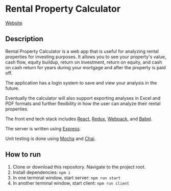 # Rental Property Calculator

[Website](https://secure-plateau-58035.herokuapp.com/)

## Description

Rental Property Calculator is a web app that is useful for analyzing rental properties for investing purposes. It allows you to see your property's value, cash flow, equity buildup, return on investment, return on equity, and cash on cash return for years during your mortgage and after the property is paid off.

The application has a login system to save and view your analysis in the future.

Eventually the calculator will also support exporting analyses in Excel and PDF formats and further flexibility in how the user can analyze their rental properties.

The front end tech stack includes [React](https://github.com/facebook/react), [Redux](https://github.com/reduxjs/redux), [Webpack](https://github.com/webpack/webpack), and [Babel](https://github.com/babel/babel).

The server is written using [Express](https://github.com/expressjs/express).

Unit testing is done using [Mocha](https://github.com/mochajs/mocha) and [Chai](https://github.com/chaijs/chai).

## How to run

1. Clone or download this repository.  Navigate to the project root.
2. Install dependencies: `npm i`
3. In one terminal window, start server: `npm run start`
4. In another terminal window, start client: `npm run client`

